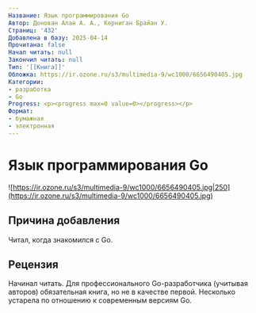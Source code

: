 ```yaml
---
Название: Язык программирования Go
Автор: Донован Алан А. А., Керниган Брайан У.
Страниц: '432'
Добавлена в базу: 2025-04-14
Прочитана: false
Начал читать: null
Закончил читать: null
Тип: '[[Книга]]'
Обложка: https://ir.ozone.ru/s3/multimedia-9/wc1000/6656490405.jpg
Категории:
- разработка
- Go
Progress: <p><progress max=0 value=0></progress></p>
Формат:
- бумажная
- электронная
---
```

# Язык программирования Go

![https://ir.ozone.ru/s3/multimedia-9/wc1000/6656490405.jpg|250](https://ir.ozone.ru/s3/multimedia-9/wc1000/6656490405.jpg)

## Причина добавления

Читал, когда знакомился с Go.

## Рецензия

Начинал читать. Для профессионального Go-разработчика (учитывая авторов) обязательная книга, но не в качестве первой. Несколько устарела по отношению к современным версиям Go.